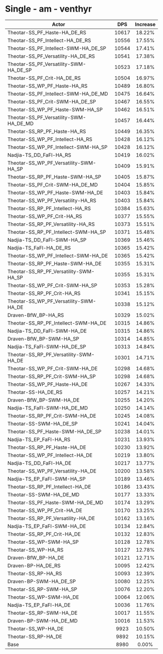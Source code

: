 # Single - am - venthyr
| Actor | DPS | Increase |
|---|:---:|:---:|
|Theotar-SS_PF_Haste-HA_DE_RS|10617|18.22%|
|Theotar-SS_PF_Intellect-HA_DE_RS|10556|17.55%|
|Theotar-SS_PF_Intellect-SWM-HA_DE_SP|10544|17.41%|
|Theotar-SS_PF_Versatility-HA_DE_RS|10541|17.38%|
|Theotar-SS_PF_Versatility-SWM-HA_DE_SP|10523|17.18%|
|Theotar-SS_PF_Crit-HA_DE_RS|10504|16.97%|
|Theotar-SS_WP_PF_Haste-HA_RS|10489|16.80%|
|Theotar-SS_PF_Intellect-SWM-HA_DE_MD|10475|16.64%|
|Theotar-SS_PF_Crit-SWM-HA_DE_SP|10467|16.55%|
|Theotar-SS_WP_PF_Haste-SWM-HA_SP|10462|16.51%|
|Theotar-SS_PF_Versatility-SWM-HA_DE_MD|10457|16.44%|
|Theotar-SS_RP_PF_Haste-HA_RS|10449|16.35%|
|Theotar-SS_WP_PF_Intellect-HA_RS|10428|16.12%|
|Theotar-SS_WP_PF_Intellect-SWM-HA_SP|10428|16.12%|
|Nadjia-TS_DD_FaFl-HA_RS|10419|16.02%|
|Theotar-SS_WP_PF_Versatility-SWM-HA_SP|10409|15.91%|
|Theotar-SS_RP_PF_Haste-SWM-HA_SP|10405|15.87%|
|Theotar-SS_PF_Crit-SWM-HA_DE_MD|10404|15.85%|
|Theotar-SS_WP_PF_Haste-SWM-HA_DE|10403|15.84%|
|Theotar-SS_WP_PF_Versatility-HA_RS|10403|15.84%|
|Theotar-SS_RP_PF_Intellect-HA_RS|10384|15.63%|
|Theotar-SS_WP_PF_Crit-HA_RS|10377|15.55%|
|Theotar-SS_RP_PF_Versatility-HA_RS|10373|15.51%|
|Theotar-SS_RP_PF_Intellect-SWM-HA_SP|10371|15.48%|
|Nadjia-TS_DD_FaFl-SWM-HA_SP|10369|15.46%|
|Nadjia-TS_FaFl-HA_DE_RS|10365|15.42%|
|Theotar-SS_WP_PF_Intellect-SWM-HA_DE|10365|15.42%|
|Theotar-SS_RP_PF_Haste-SWM-HA_DE|10355|15.31%|
|Theotar-SS_RP_PF_Versatility-SWM-HA_SP|10355|15.31%|
|Theotar-SS_WP_PF_Crit-SWM-HA_SP|10353|15.28%|
|Theotar-SS_RP_PF_Crit-HA_RS|10341|15.15%|
|Theotar-SS_WP_PF_Versatility-SWM-HA_DE|10338|15.12%|
|Draven-BfW_BP-HA_RS|10329|15.02%|
|Theotar-SS_RP_PF_Intellect-SWM-HA_DE|10315|14.86%|
|Nadjia-TS_DD_FaFl-SWM-HA_DE|10315|14.86%|
|Draven-BfW_BP-SWM-HA_SP|10314|14.85%|
|Nadjia-TS_FaFl-SWM-HA_DE_SP|10313|14.84%|
|Theotar-SS_RP_PF_Versatility-SWM-HA_DE|10301|14.71%|
|Theotar-SS_WP_PF_Crit-SWM-HA_DE|10298|14.68%|
|Theotar-SS_RP_PF_Crit-SWM-HA_SP|10298|14.68%|
|Theotar-SS_WP_PF_Haste-HA_DE|10267|14.33%|
|Theotar-SS-HA_DE_RS|10257|14.21%|
|Draven-BfW_BP-SWM-HA_DE|10255|14.20%|
|Nadjia-TS_FaFl-SWM-HA_DE_MD|10250|14.14%|
|Theotar-SS_RP_PF_Crit-SWM-HA_DE|10245|14.08%|
|Theotar-SS-SWM-HA_DE_SP|10241|14.04%|
|Theotar-SS_PF_Haste-SWM-HA_DE_SP|10238|14.01%|
|Nadjia-TS_EP_FaFl-HA_RS|10231|13.93%|
|Theotar-SS_RP_PF_Haste-HA_DE|10230|13.92%|
|Theotar-SS_WP_PF_Intellect-HA_DE|10219|13.80%|
|Nadjia-TS_DD_FaFl-HA_DE|10217|13.77%|
|Theotar-SS_WP_PF_Versatility-HA_DE|10200|13.58%|
|Nadjia-TS_EP_FaFl-SWM-HA_SP|10189|13.46%|
|Theotar-SS_RP_PF_Intellect-HA_DE|10186|13.43%|
|Theotar-SS-SWM-HA_DE_MD|10177|13.33%|
|Theotar-SS_PF_Haste-SWM-HA_DE_MD|10174|13.29%|
|Theotar-SS_WP_PF_Crit-HA_DE|10170|13.25%|
|Theotar-SS_RP_PF_Versatility-HA_DE|10162|13.16%|
|Nadjia-TS_EP_FaFl-SWM-HA_DE|10134|12.84%|
|Theotar-SS_RP_PF_Crit-HA_DE|10132|12.83%|
|Theotar-SS_WP-SWM-HA_SP|10128|12.78%|
|Theotar-SS_WP-HA_RS|10127|12.78%|
|Draven-BfW_BP-HA_DE|10121|12.71%|
|Draven-BP-HA_DE_RS|10095|12.42%|
|Theotar-SS_RP-HA_RS|10093|12.39%|
|Draven-BP-SWM-HA_DE_SP|10080|12.25%|
|Theotar-SS_RP-SWM-HA_SP|10076|12.20%|
|Theotar-SS_WP-SWM-HA_DE|10064|12.06%|
|Nadjia-TS_EP_FaFl-HA_DE|10036|11.76%|
|Theotar-SS_RP-SWM-HA_DE|10017|11.55%|
|Draven-BP-SWM-HA_DE_MD|10016|11.53%|
|Theotar-SS_WP-HA_DE|9923|10.50%|
|Theotar-SS_RP-HA_DE|9892|10.15%|
|Base|8980|0.00%|
